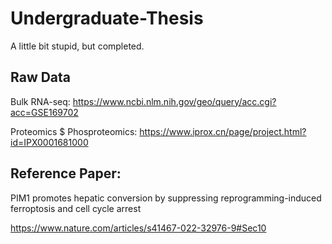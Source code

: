 # Undergraduate-Thesis
A little bit stupid, but completed.

## Raw Data
Bulk RNA-seq: https://www.ncbi.nlm.nih.gov/geo/query/acc.cgi?acc=GSE169702

Proteomics $ Phosproteomics: https://www.iprox.cn/page/project.html?id=IPX0001681000

## Reference Paper: 
PIM1 promotes hepatic conversion by suppressing reprogramming-induced ferroptosis and cell cycle arrest

https://www.nature.com/articles/s41467-022-32976-9#Sec10
